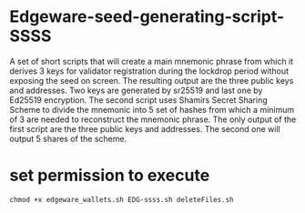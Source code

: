 # Edgeware-seed-generating-script-SSSS
A set of short scripts that will create a main mnemonic phrase from which it derives 3 keys for validator registration during the lockdrop period without exposing the seed on screen. The resulting output are the three public keys and addresses. Two keys are generated by sr25519 and last one by Ed25519 encryption. The second script uses Shamirs Secret Sharing Scheme to divide the mnemonic into 5 set of hashes from which a minimum of 3 are needed to reconstruct the mnemonic phrase. The only output of the first script are the three public keys and addresses. The second one will output 5 shares of the scheme.

# set permission to execute
`chmod +x edgeware_wallets.sh EDG-ssss.sh deleteFiles.sh`

